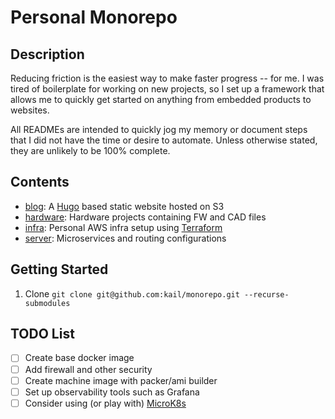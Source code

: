 # Personal Monorepo

## Description
Reducing friction is the easiest way to make faster progress -- for me. I was tired of
boilerplate for working on new projects, so I set up a framework that allows me to
quickly get started on anything from embedded products to websites.

All READMEs are intended to quickly jog my memory or document steps that I did
not have the time or desire to automate. Unless otherwise stated, they are
unlikely to be 100% complete.

## Contents
 * [blog](blog/): A [Hugo](https://gohugo.io/) based static website hosted on S3
 * [hardware](hw/): Hardware projects containing FW and CAD files
 * [infra](infra/): Personal AWS infra setup using [Terraform](https://www.terraform.io/)
 * [server](server/): Microservices and routing configurations

## Getting Started
1. Clone `git clone git@github.com:kail/monorepo.git --recurse-submodules`

## TODO List
- [ ] Create base docker image
- [ ] Add firewall and other security
- [ ] Create machine image with packer/ami builder
- [ ] Set up observability tools such as Grafana
- [ ] Consider using (or play with) [MicroK8s](https://microk8s.io/)
